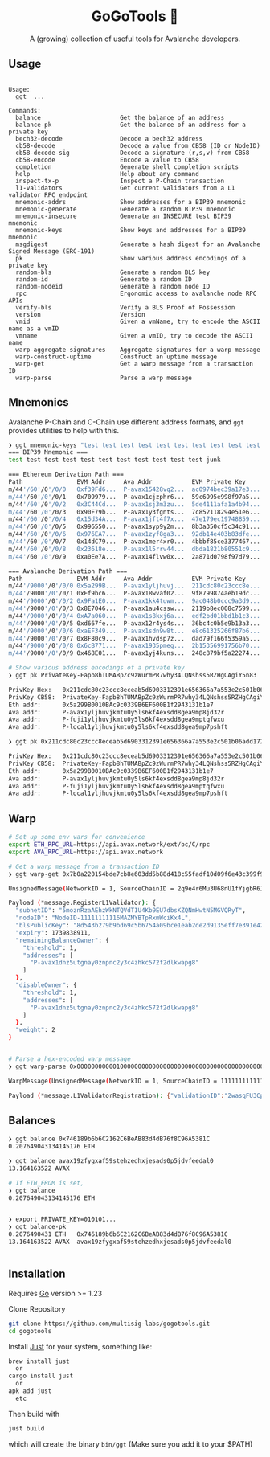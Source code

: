 <h1 align="center">GoGoTools 🎈</h1>
<p align="center">A (growing) collection of useful tools for Avalanche developers.</p>

## Usage

<pre><code>
Usage:
  ggt <command> ...

Commands:
  balance                      Get the balance of an address
  balance-pk                   Get the balance of an address for a private key
  bech32-decode                Decode a bech32 address
  cb58-decode                  Decode a value from CB58 (ID or NodeID)
  cb58-decode-sig              Decode a signature (r,s,v) from CB58
  cb58-encode                  Encode a value to CB58
  completion                   Generate shell completion scripts
  help                         Help about any command
  inspect-tx-p                 Inspect a P-Chain transaction
  l1-validators                Get current validators from a L1 validator RPC endpoint
  mnemonic-addrs               Show addresses for a BIP39 mnemonic
  mnemonic-generate            Generate a random BIP39 mnemonic
  mnemonic-insecure            Generate an INSECURE test BIP39 mnemonic
  mnemonic-keys                Show keys and addresses for a BIP39 mnemonic
  msgdigest                    Generate a hash digest for an Avalanche Signed Message (ERC-191)
  pk                           Show various address encodings of a private key
  random-bls                   Generate a random BLS key
  random-id                    Generate a random ID
  random-nodeid                Generate a random node ID
  rpc                          Ergonomic access to avalanche node RPC APIs
  verify-bls                   Verify a BLS Proof of Possession
  version                      Version
  vmid                         Given a vmName, try to encode the ASCII name as a vmID
  vmname                       Given a vmID, try to decode the ASCII name
  warp-aggregate-signatures    Aggregate signatures for a warp message
  warp-construct-uptime        Construct an uptime message
  warp-get                     Get a warp message from a transaction ID
  warp-parse                   Parse a warp message
</code></pre>

## Mnemonics

Avalanche P-Chain and C-Chain use different address formats, and `ggt` provides utilities to help with this.

```sh
❯ ggt mnemonic-keys "test test test test test test test test test test test junk"
=== BIP39 Mnemonic ===
test test test test test test test test test test test junk

=== Ethereum Derivation Path ===
Path               EVM Addr     Ava Addr           EVM Private Key      Ava Private Key
m/44'/60'/0'/0/0   0xf39Fd6...  P-avax15428vq2...  ac0974bec39a17e3...  PrivateKey-2JmTFo8knhffGK32...
m/44'/60'/0'/0/1   0x709979...  P-avax1cjzphr6...  59c6995e998f97a5...  PrivateKey-gYChgv9KmCAaRH47...
m/44'/60'/0'/0/2   0x3C44Cd...  P-avax1sj3m3zu...  5de4111afa1a4b94...  PrivateKey-iMKNGkysaBKiThvd...
m/44'/60'/0'/0/3   0x90F79b...  P-avax1y3fgnts...  7c852118294e51e6...  PrivateKey-wqhSPTuv3JB9YPix...
m/44'/60'/0'/0/4   0x15d34A...  P-avax1jft4f7x...  47e179ec19748859...  PrivateKey-Yf6fhJUE97QgwBkb...
m/44'/60'/0'/0/5   0x996550...  P-avax1syp9y2m...  8b3a350cf5c34c91...  PrivateKey-24KNq4HhQo5BL6xM...
m/44'/60'/0'/0/6   0x976EA7...  P-avax1zyf8ga3...  92db14e403b83dfe...  PrivateKey-27gEa9Qudm22UaxC...
m/44'/60'/0'/0/7   0x14dC79...  P-avax1mer4xr0...  4bbbf85ce3377467...  PrivateKey-aMXjshukTmhmsn2P...
m/44'/60'/0'/0/8   0x23618e...  P-avax1l5rrv44...  dbda1821b80551c9...  PrivateKey-2fpphtBdokVfG6uA...
m/44'/60'/0'/0/9   0xa0Ee7A...  P-avax14flvw0x...  2a871d0798f97d79...  PrivateKey-KjKHSmNQ9bFN3bK2...

=== Avalanche Derivation Path ===
Path               EVM Addr     Ava Addr           EVM Private Key      Ava Private Key
m/44'/9000'/0'/0/0 0x5a299B...  P-avax1yljhuvj...  211cdc80c23ccc8e...  PrivateKey-Fapb8hTUMABpZc9z...
m/44'/9000'/0'/0/1 0xFf9bc6...  P-avax18wvaf02...  9f8799874aeb19dc...  PrivateKey-2DFyMtm5iENeShhP...
m/44'/9000'/0'/0/2 0x9Fa1E0...  P-avax1kk4tuwm...  9ac048b0ccc9a3d9...  PrivateKey-2B9ukB5wfRqS8vnJ...
m/44'/9000'/0'/0/3 0x8E7046...  P-avax1au4cssw...  2119b8ec008c7599...  PrivateKey-FaWRW4Fwpy8dgPq1...
m/44'/9000'/0'/0/4 0xA7a060...  P-avax1s8kxj6a...  edf2bd01bbd1b1c3...  PrivateKey-2oo4uTtBJfU64mB2...
m/44'/9000'/0'/0/5 0xd667fe...  P-avax12r4ys4s...  36bc4c0b5e9b13a3...  PrivateKey-R79TRuBkoJympQD3...
m/44'/9000'/0'/0/6 0xaEF349...  P-avax1sdn9w8t...  e8c61325266f87b6...  PrivateKey-2mWtmQ2iQxEdGwjh...
m/44'/9000'/0'/0/7 0x8F80c9...  P-avax1hvdsp7z...  dad79f166f5359a5...  PrivateKey-2fP2rzMCgN6LvKzK...
m/44'/9000'/0'/0/8 0x6cB771...  P-avax1935pmeg...  2b15356991756b70...  PrivateKey-KyVd5iu1CJ32Qryn...
m/44'/9000'/0'/0/9 0x468E01...  P-avax1yj4kuns...  248c879bf5a22274...  PrivateKey-H6bSJB5xj2FbMuV9...

# Show various address encodings of a private key
❯ ggt pk PrivateKey-Fapb8hTUMABpZc9zWurmPR7why34LQNshss5RZHgCAgiY5n83

PrivKey Hex:   0x211cdc80c23ccc8eceab5d6903312391e656366a7a553e2c501b06add1729816
PrivKey CB58:  PrivateKey-Fapb8hTUMABpZc9zWurmPR7why34LQNshss5RZHgCAgiY5n83
Eth addr:      0x5a299B0010BAc9c0339B6EF600B1f2943131b1e7
Ava addr:      P-avax1yljhuvjkmtu0y5ls6kf4exsdd8gea9mp8jd32r
Ava addr:      P-fuji1yljhuvjkmtu0y5ls6kf4exsdd8gea9mptqfwxu
Ava addr:      P-local1yljhuvjkmtu0y5ls6kf4exsdd8gea9mp7pshft

❯ ggt pk 0x211cdc80c23ccc8eceab5d6903312391e656366a7a553e2c501b06add1729816

PrivKey Hex:   0x211cdc80c23ccc8eceab5d6903312391e656366a7a553e2c501b06add1729816
PrivKey CB58:  PrivateKey-Fapb8hTUMABpZc9zWurmPR7why34LQNshss5RZHgCAgiY5n83
Eth addr:      0x5a299B0010BAc9c0339B6EF600B1f2943131b1e7
Ava addr:      P-avax1yljhuvjkmtu0y5ls6kf4exsdd8gea9mp8jd32r
Ava addr:      P-fuji1yljhuvjkmtu0y5ls6kf4exsdd8gea9mptqfwxu
Ava addr:      P-local1yljhuvjkmtu0y5ls6kf4exsdd8gea9mp7pshft

```

## Warp

```sh
# Set up some env vars for convenience
export ETH_RPC_URL=https://api.avax.network/ext/bc/C/rpc
export AVA_RPC_URL=https://api.avax.network

# Get a warp message from a transaction ID
❯ ggt warp-get 0x7b0a220154bde7cb8e603dd5b88d418c55fadf10d09f6e43c399f94088f83bca

UnsignedMessage(NetworkID = 1, SourceChainID = 2q9e4r6Mu3U68nU1fYjgbR6JvwrRx36CohpAX5UQxse55x1Q5, Payload = 000000000001000000141424aef0d5272373beb69b2a860bd1da078df67f000000b60000000000010ad6355dc6b82cd375e3914badb3e2f8d907d0856f8e679b2db46f8938a2f01200000014000000000000000000000e8bd2300dfc723e53d38d543b279b9bd69c5b6754a09bce1eab2de2d9135eff7e391e42583fca4c19c6007e864971c2baba777dfa312ca7994e0000000067b3d5bf00000001000000016cc54e2d13e91e29867851238a8af6c53ca4a9bf00000001000000016cc54e2d13e91e29867851238a8af6c53ca4a9bf0000000000000002)

Payload (*message.RegisterL1Validator): {
  "subnetID": "5moznRzaAEhzWkNTQVdT1U4Kb9EU7dbsKZQNmHwtN5MGVQRyT",
  "nodeID": "NodeID-11111111116MAZMYBTpRxmWciKx4L",
  "blsPublicKey": "8d543b279b9bd69c5b6754a09bce1eab2de2d9135eff7e391e42583fca4c19c6007e864971c2baba777dfa312ca7994e",
  "expiry": 1739838911,
  "remainingBalanceOwner": {
    "threshold": 1,
    "addresses": [
      "P-avax1dnz5utgnay0znpnc2y3c4zhkc572f2dlkwapg8"
    ]
  },
  "disableOwner": {
    "threshold": 1,
    "addresses": [
      "P-avax1dnz5utgnay0znpnc2y3c4zhkc572f2dlkwapg8"
    ]
  },
  "weight": 2
}


# Parse a hex-encoded warp message
❯ ggt warp-parse 0x0000000000010000000000000000000000000000000000000000000000000000000000000000000000350000000000010000000000000027000000000002ffa2cb7c97396dc67fc06e9f4dbf03a667f671c5cadaf55d11251d3172d2662501

WarpMessage(UnsignedMessage(NetworkID = 1, SourceChainID = 11111111111111111111111111111111LpoYY, Payload = 0000000000010000000000000027000000000002ffa2cb7c97396dc67fc06e9f4dbf03a667f671c5cadaf55d11251d3172d2662501))

Payload (*message.L1ValidatorRegistration): {"validationID":"2wasqFU3CptbuuWgJg5awBJHar9bm1ANwp123rFSUQJ8txiQmJ","registered":true}
```

## Balances

```sh
❯ ggt balance 0x746189b6b6C2162C6BeAB83d4dB76f8C96A5381C
0.207649043134145176 ETH

❯ ggt balance avax19zfygxaf59stehzedhxjesads0p5jdvfeedal0
13.164163522 AVAX

# If ETH_FROM is set,
❯ ggt balance
0.207649043134145176 ETH


❯ export PRIVATE_KEY=010101...
❯ ggt balance-pk
0.2076490431 ETH   0x746189b6b6C2162C6BeAB83d4dB76f8C96A5381C
13.164163522 AVAX  avax19zfygxaf59stehzedhxjesads0p5jdvfeedal0



```

## Installation

Requires [Go](https://golang.org/doc/install) version >= 1.23

Clone Repository

```sh
git clone https://github.com/multisig-labs/gogotools.git
cd gogotools
```

Install [Just](https://github.com/casey/just) for your system, something like:

```sh
brew install just
  or
cargo install just
  or
apk add just
  etc
```

Then build with

```sh
just build
```

which will create the binary `bin/ggt` (Make sure you add it to your $PATH)
